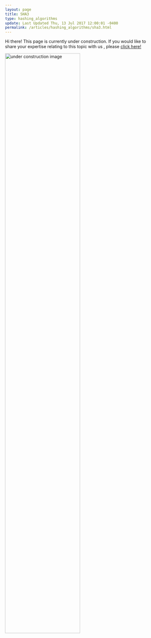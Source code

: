 ```yaml
---
layout: page
title: SHA3
type: hashing_algorithms
update: Last Updated Thu, 13 Jul 2017 12:00:01 -0400
permalink: /articles/hashing_algorithms/sha3.html
---
```

Hi there! This page is currently under construction. If you would like to share your expertise relating to this topic with us , please <a href="/CONTRIBUTING-template.md">click here!</a>

<img src="/static_files/common/under_construction.jpg" style="width:70%;height:70%;" alt="under construction image">
